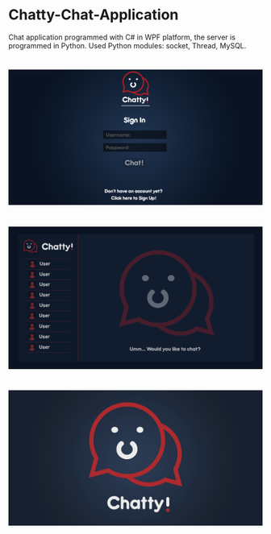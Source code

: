# Chatty-Chat-Application
Chat application programmed with C# in WPF platform, the server is programmed in Python. Used Python modules: socket, Thread, MySQL.
# 
![Picture](Client/Screenshot2.png)
# 
![Picture](Client/ChatHub.png)
# 
![Picture](Client/screenshot3.png)
